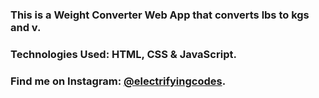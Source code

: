 ### This is a Weight Converter Web App that converts lbs to kgs and v.

### Technologies Used: HTML, CSS & JavaScript.

### Find me on Instagram: [@electrifyingcodes][Instagram].

[Instagram]: https://www.instagram.com/electrifyingcodes